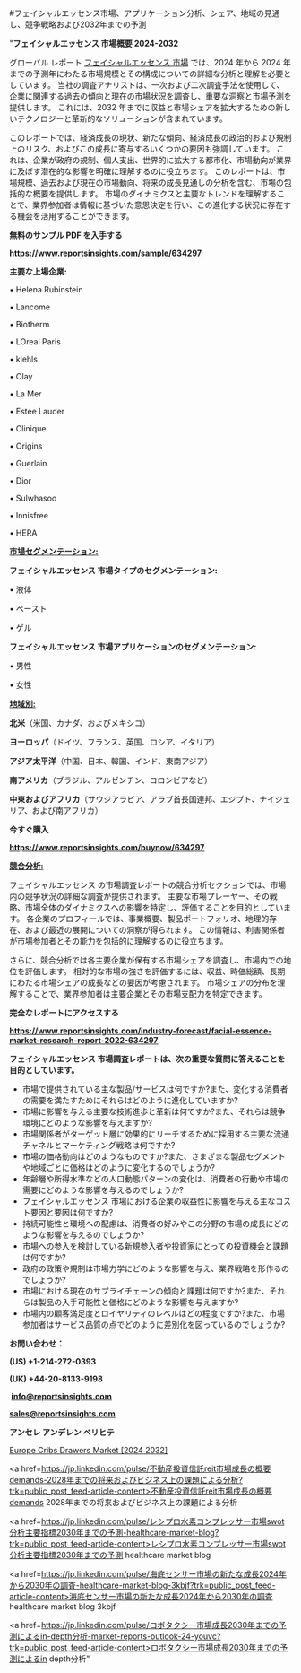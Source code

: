 #フェイシャルエッセンス市場、アプリケーション分析、シェア、地域の見通し、競争戦略および2032年までの予測

"<strong>フェイシャルエッセンス 市場概要 2024-2032</strong>

グローバル レポート <a href=https://www.reportsinsights.com/sample/634297>フェイシャルエッセンス 市場</a> では、2024 年から 2024 年までの予測年にわたる市場規模とその構成についての詳細な分析と理解を必要としています。 当社の調査アナリストは、一次および二次調査手法を使用して、企業に関連する過去の傾向と現在の市場状況を調査し、重要な洞察と市場予測を提供します。 これには、2032 年までに収益と市場シェアを拡大​​するための新しいテクノロジーと革新的なソリューションが含まれています。

このレポートでは、経済成長の現状、新たな傾向、経済成長の政治的および規制上のリスク、およびこの成長に寄与するいくつかの要因も強調しています。 これは、企業が政府の規制、個人支出、世界的に拡大する都市化、市場動向が業界に及ぼす潜在的な影響を明確に理解するのに役立ちます。 このレポートは、市場規模、過去および現在の市場動向、将来の成長見通しの分析を含む、市場の包括的な概要を提供します。 市場のダイナミクスと主要なトレンドを理解することで、業界参加者は情報に基づいた意思決定を行い、この進化する状況に存在する機会を活用することができます。

<strong><b>無料のサンプル PDF を入手する</b></strong>

<a href=https://www.reportsinsights.com/sample/634297><strong><u>https://www.reportsinsights.com/sample/634297</u></strong></a>

<strong>主要な上場企業:</strong>

• Helena Rubinstein

• Lancome

• Biotherm

• LOreal Paris

• kiehls

• Olay

• La Mer

• Estee Lauder

• Clinique

• Origins

• Guerlain

• Dior

• Sulwhasoo

• Innisfree

• HERA

<strong><u>市場セグメンテーション</u></strong><strong><u>:</u></strong>

<strong>フェイシャルエッセンス 市場タイプのセグメンテーション:</strong>

• 液体

• ペースト

• ゲル

<strong>フェイシャルエッセンス 市場アプリケーションのセグメンテーション:</strong>

• 男性

• 女性

<strong><u>地域別</u></strong><strong><u>:</u></strong>

<strong>北米</strong>（米国、カナダ、およびメキシコ）

<strong>ヨーロッパ</strong>（ドイツ、フランス、英国、ロシア、イタリア）

<strong>アジア太平洋</strong>（中国、日本、韓国、インド、東南アジア）

<strong>南アメリカ</strong>（ブラジル、アルゼンチン、コロンビアなど）

<strong>中東およびアフリカ</strong>（サウジアラビア、アラブ首長国連邦、エジプト、ナイジェリア、および南アフリカ）

<strong>今すぐ購入</strong>

<a href=https://www.reportsinsights.com/buynow/634297><strong><u>https://www.reportsinsights.com/buynow/634297</u></strong></a>

<strong><u>競合分析:</u></strong>

フェイシャルエッセンス の市場調査レポートの競合分析セクションでは、市場内の競争状況の詳細な調査が提供されます。 主要な市場プレーヤー、その戦略、市場全体のダイナミクスへの影響を特定し、評価することを目的としています。 各企業のプロフィールでは、事業概要、製品ポートフォリオ、地理的存在、および最近の展開についての洞察が得られます。 この情報は、利害関係者が市場参加者とその能力を包括的に理解するのに役立ちます。

さらに、競合分析では各主要企業が保有する市場シェアを調査し、市場内での地位を評価します。 相対的な市場の強さを評価するには、収益、時価総額、長期にわたる市場シェアの成長などの要因が考慮されます。 市場シェアの分布を理解することで、業界参加者は主要企業とその市場支配力を特定できます。

<strong>完全なレポートにアクセスする</strong>

<a href=https://www.reportsinsights.com/industry-forecast/facial-essence-market-research-report-2022-634297><strong><u><b>https://www.reportsinsights.com/industry-forecast/facial-essence-market-research-report-2022-634297</b></u></strong></a>

<strong><b>フェイシャルエッセンス 市場調査レポートは、次の重要な質問に答えることを目的としています。</b></strong>
<ul>
  <li>市場で提供されている主な製品/サービスは何ですか?また、変化する消費者の需要を満たすためにそれらはどのように進化していますか?</li>
  <li>市場に影響を与える主要な技術進歩と革新は何ですか?また、それらは競争環境にどのような影響を与えますか?</li>
  <li>市場関係者がターゲット層に効果的にリーチするために採用する主要な流通チャネルとマーケティング戦略は何ですか?</li>
  <li>市場の価格動向はどのようなものですか?また、さまざまな製品セグメントや地域ごとに価格はどのように変化するのでしょうか?</li>
  <li>年齢層や所得水準などの人口動態パターンの変化は、消費者の行動や市場の需要にどのような影響を与えるのでしょうか?</li>
  <li>フェイシャルエッセンス 市場における企業の収益性に影響を与える主なコスト要因と要因は何ですか?</li>
  <li>持続可能性と環境への配慮は、消費者の好みやこの分野の市場の成長にどのような影響を与えるのでしょうか?</li>
  <li>市場への参入を検討している新規参入者や投資家にとっての投資機会と課題は何ですか?</li>
  <li>政府の政策や規制は市場力学にどのような影響を与え、業界戦略を形作るのでしょうか?</li>
  <li>市場における現在のサプライチェーンの傾向と課題は何ですか?また、それらは製品の入手可能性と価格にどのような影響を与えますか?</li>
  <li>市場内の顧客満足度とロイヤリティのレベルはどの程度ですか?また、市場参加者はサービス品質の点でどのように差別化を図っているのでしょうか?</li>
</ul>
<strong>お問い合わせ：</strong>

<strong>(US) +1-214-272-0393</strong>

<strong>(UK) +44-20-8133-9198</strong>

<strong> </strong><a href=info@reportsinsights.com><strong><u>info@reportsinsights.com</u></strong></a>

<a href=sales@reportsinsights.com><strong><u>sales@reportsinsights.com</u></strong></a>

<strong>アンセレ アンデレン ベリヒテ</strong>

<a href=https://www.linkedin.com/pulse/europe-cribs-drawers-markets-trends-growth-drivers-altlf/>Europe Cribs Drawers Market [2024 2032]</a>

<a href=https://jp.linkedin.com/pulse/不動産投資信託reit市場成長の概要demands-2028年までの将来およびビジネス上の課題による分析?trk=public_post_feed-article-content>不動産投資信託reit市場成長の概要demands 2028年までの将来およびビジネス上の課題による分析</a>

<a href=https://jp.linkedin.com/pulse/レシプロ水素コンプレッサー市場swot分析主要指標2030年までの予測-healthcare-market-blog?trk=public_post_feed-article-content>レシプロ水素コンプレッサー市場swot分析主要指標2030年までの予測 healthcare market blog</a>

<a href=https://jp.linkedin.com/pulse/海底センサー市場の新たな成長2024年から2030年の調査-healthcare-market-blog-3kbjf?trk=public_post_feed-article-content>海底センサー市場の新たな成長2024年から2030年の調査 healthcare market blog 3kbjf</a>

<a href=https://jp.linkedin.com/pulse/ロボタクシー市場成長2030年までの予測によるin-depth分析-market-reports-outlook-24-youvc?trk=public_post_feed-article-content>ロボタクシー市場成長2030年までの予測によるin depth分析</a>"
